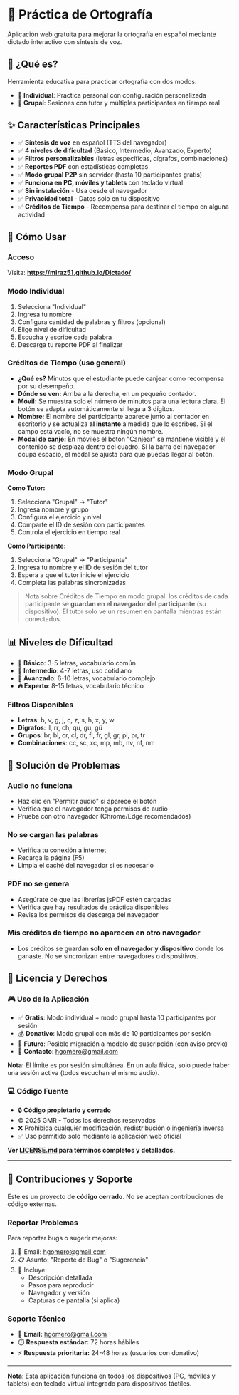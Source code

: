# 📝 Práctica de Ortografía

Aplicación web gratuita para mejorar la ortografía en español mediante dictado interactivo con síntesis de voz.

## 🎯 ¿Qué es?

Herramienta educativa para practicar ortografía con dos modos:
- **👤 Individual**: Práctica personal con configuración personalizada
- **👥 Grupal**: Sesiones con tutor y múltiples participantes en tiempo real

## ✨ Características Principales

- ✅ **Síntesis de voz** en español (TTS del navegador)
- ✅ **4 niveles de dificultad** (Básico, Intermedio, Avanzado, Experto)
- ✅ **Filtros personalizables** (letras específicas, dígrafos, combinaciones)
- ✅ **Reportes PDF** con estadísticas completas
- ✅ **Modo grupal P2P** sin servidor (hasta 10 participantes gratis)
- ✅ **Funciona en PC, móviles y tablets** con teclado virtual
- ✅ **Sin instalación** - Usa desde el navegador
- ✅ **Privacidad total** - Datos solo en tu dispositivo
- ✅ **Créditos de Tiempo** - Recompensa para destinar el tiempo en alguna actividad

## 🚀 Cómo Usar

### Acceso
Visita: **https://miraz51.github.io/Dictado/**

### Modo Individual
1. Selecciona "Individual"
2. Ingresa tu nombre
3. Configura cantidad de palabras y filtros (opcional)
4. Elige nivel de dificultad
5. Escucha y escribe cada palabra
6. Descarga tu reporte PDF al finalizar

### Créditos de Tiempo (uso general)
- **¿Qué es?** Minutos que el estudiante puede canjear como recompensa por su desempeño.
- **Dónde se ven:** Arriba a la derecha, en un pequeño contador.
- **Móvil:** Se muestra solo el número de minutos para una lectura clara. El botón se adapta automáticamente si llega a 3 dígitos.
- **Nombre:** El nombre del participante aparece junto al contador en escritorio y se actualiza **al instante** a medida que lo escribes. Si el campo está vacío, no se muestra ningún nombre.
- **Modal de canje:** En móviles el botón "Canjear" se mantiene visible y el contenido se desplaza dentro del cuadro. Si la barra del navegador ocupa espacio, el modal se ajusta para que puedas llegar al botón.

### Modo Grupal
**Como Tutor:**
1. Selecciona "Grupal" → "Tutor"
2. Ingresa nombre y grupo
3. Configura el ejercicio y nivel
4. Comparte el ID de sesión con participantes
5. Controla el ejercicio en tiempo real

**Como Participante:**
1. Selecciona "Grupal" → "Participante"
2. Ingresa tu nombre y el ID de sesión del tutor
3. Espera a que el tutor inicie el ejercicio
4. Completa las palabras sincronizadas

> Nota sobre Créditos de Tiempo en modo grupal: los créditos de cada participante se **guardan en el navegador del participante** (su dispositivo). El tutor solo ve un resumen en pantalla mientras están conectados.

## 📊 Niveles de Dificultad

- **🌱 Básico**: 3-5 letras, vocabulario común
- **🌿 Intermedio**: 4-7 letras, uso cotidiano  
- **🌳 Avanzado**: 6-10 letras, vocabulario complejo
- **🔥 Experto**: 8-15 letras, vocabulario técnico

### Filtros Disponibles
- **Letras**: b, v, g, j, c, z, s, h, x, y, w
- **Dígrafos**: ll, rr, ch, qu, gu, gü
- **Grupos**: br, bl, cr, cl, dr, fl, fr, gl, gr, pl, pr, tr
- **Combinaciones**: cc, sc, xc, mp, mb, nv, nf, nm

## 🐛 Solución de Problemas

### Audio no funciona
- Haz clic en "Permitir audio" si aparece el botón
- Verifica que el navegador tenga permisos de audio
- Prueba con otro navegador (Chrome/Edge recomendados)

### No se cargan las palabras
- Verifica tu conexión a internet
- Recarga la página (F5)
- Limpia el caché del navegador si es necesario

### PDF no se genera
- Asegúrate de que las librerías jsPDF estén cargadas
- Verifica que hay resultados de práctica disponibles
- Revisa los permisos de descarga del navegador

### Mis créditos de tiempo no aparecen en otro navegador
- Los créditos se guardan **solo en el navegador y dispositivo** donde los ganaste. No se sincronizan entre navegadores o dispositivos.

## 📜 Licencia y Derechos

### 🎮 Uso de la Aplicación
- ✅ **Gratis**: Modo individual + modo grupal hasta 10 participantes por sesión
- 💰 **Donativo**: Modo grupal con más de 10 participantes por sesión
- 🔮 **Futuro**: Posible migración a modelo de suscripción (con aviso previo)
- 📧 **Contacto**: hgomero@gmail.com

**Nota:** El límite es por sesión simultánea. En un aula física, solo puede haber una sesión activa (todos escuchan el mismo audio).

### 💻 Código Fuente
- 🔒 **Código propietario y cerrado**
- © 2025 GMR - Todos los derechos reservados
- ❌ Prohibida cualquier modificación, redistribución o ingeniería inversa
- ✅ Uso permitido solo mediante la aplicación web oficial

**Ver [LICENSE.md](LICENSE.md) para términos completos y detallados.**

---

## 🤝 Contribuciones y Soporte

Este es un proyecto de **código cerrado**. No se aceptan contribuciones de código externas.

### Reportar Problemas
Para reportar bugs o sugerir mejoras:
1. 📧 Email: hgomero@gmail.com
2. 📋 Asunto: "Reporte de Bug" o "Sugerencia"
3. 📝 Incluye:
   - Descripción detallada
   - Pasos para reproducir
   - Navegador y versión
   - Capturas de pantalla (si aplica)

### Soporte Técnico
- 📧 **Email:** hgomero@gmail.com
- ⏱️ **Respuesta estándar:** 72 horas hábiles
- ⚡ **Respuesta prioritaria:** 24-48 horas (usuarios con donativo)

---

**Nota**: Esta aplicación funciona en todos los dispositivos (PC, móviles y tablets) con teclado virtual integrado para dispositivos táctiles.

